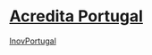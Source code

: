 # [Acredita Portugal](http://www.acreditaportugal.pt) 


[InovPortugal](http://www.inovportugal.org)